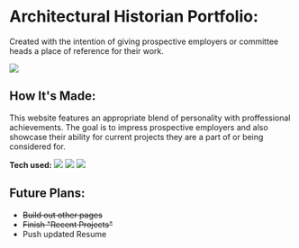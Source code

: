 

# Architectural Historian Portfolio: <a target="_blank" href="" ></a> 
Created with the intention of giving prospective employers or committee heads a place of reference for their work.


<img src=https://user-images.githubusercontent.com/97787737/164890380-7d4ded61-abfa-4f27-bed0-87b835865e78.png>


## How It's Made:
This website features an appropriate blend of personality with proffessional achievements.  The goal is to impress prospective employers and also showcase their ability for current projects they are a part of or being considered for.

**Tech used:** 
    <img src="https://img.shields.io/static/v1?label=|&message=HTML5&color=23555f&style=plastic&logo=html5"/>
    <img src="https://img.shields.io/static/v1?label=|&message=CSS3&color=285f65&style=plastic&logo=css3"/>
    <img src="https://img.shields.io/static/v1?label=|&message=JAVASCRIPT&color=3c7f5d&style=plastic&logo=javascript"/>


## Future Plans:

- ~~Build out other pages~~
- ~~Finish "Recent Projects"~~
- Push updated Resume
